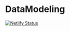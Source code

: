 # DataModeling


[![Netlify
Status](https://api.netlify.com/api/v1/badges/35759360-85c9-4db9-95ae-d691c181c15b/deploy-status)](https://app.netlify.com/sites/jobnmadu/deploys)

